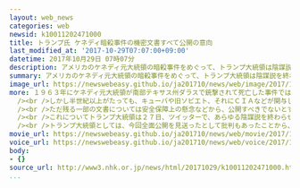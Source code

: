 ```yaml
---
layout: web_news
categories: web
newsid: k10011202471000
title: トランプ氏 ケネディ暗殺事件の機密文書すべて公開の意向
last_modified_at: '2017-10-29T07:07:00+09:00'
datetime: 2017年10月29日 07時07分
description: アメリカのケネディ元大統領の暗殺事件をめぐって、トランプ大統領は陰謀説を終わらせるためとして、ＣＩＡ＝中央情報局などの要請で公開を見送った機密文書についても、今後、生存している人の名前や住所を除いてすべて公開する意向を示しました。
summary: アメリカのケネディ元大統領の暗殺事件をめぐって、トランプ大統領は陰謀説を終わらせるためとして、ＣＩＡ＝中央情報局などの要請で公開を見送った機密文書についても、今後、生存している人の名前や住所を除いてすべて公開する意向を示しました。
image_url: https://newswebeasy.github.io/ja201710/news/web/image/2017/10/29/K10011202471_1710290614_1710290619_01_03.jpg
more: １９６３年にケネディ元大統領が南部テキサス州ダラスで銃撃されて死亡した事件では、元海兵隊員のオズワルド容疑者が逮捕され、調査委員会は単独犯だとする結論を出しました。<br
  /><br />しかし半世紀以上がたっても、キューバや旧ソビエト、それにＣＩＡなどが関与したのではないかという陰謀説も絶えません。<br /><br />この暗殺事件をめぐって、捜査資料など機密文書の大部分はすでに公開されていますが、今月２６日、これまで非公開だった２８９１件が新たに公開されました。<br
  /><br />ただ残る一部の文書については安全保障上の懸念などから、公開すべきでないとするＣＩＡなどの要請を受け入れて、トランプ大統領の判断で公開が見送られ、１８０日の間に改めて公開の是非を検討することになりました。<br
  /><br />これについてトランプ大統領は２７日、ツイッターで、あらゆる陰謀説を終わらせるためとして、今後生存している人の名前や住所を除いてすべて公開する意向を示しました。<br
  /><br />トランプ大統領としては、今回全面公開を見送ったとして批判もあったことから、透明性を確保する姿勢を強調したい考えです。
movie_url: https://newswebeasy.github.io/ja201710/news/web/movie/2017/10/29/k10011202471_201710290614_201710290618.mp4
voice_url: https://newswebeasy.github.io/ja201710/news/web/voice/2017/10/29/k10011202471_201710290614_201710290618.mp3
body:
- {}
source_url: http://www3.nhk.or.jp/news/html/20171029/k10011202471000.html
...
```

